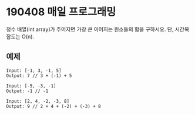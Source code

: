 # 190408 매일 프로그래밍
정수 배열(int array)가 주어지면 가장 큰 이어지는 원소들의 합을 구하시오.
단, 시간복잡도는 O(n).


## 예제
```
Input: [-1, 3, -1, 5]
Output: 7 // 3 + (-1) + 5
```

```
Input: [-5, -3, -1]
Output: -1 // -1
```

```
Input: [2, 4, -2, -3, 8]
Output: 9 // 2 + 4 + (-2) + (-3) + 8
```